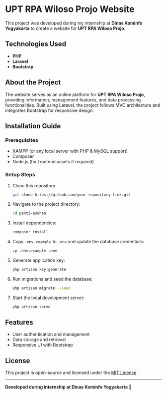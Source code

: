 # UPT RPA Wiloso Projo Website

This project was developed during my internship at **Dinas Kominfo Yogyakarta** to create a website for **UPT RPA Wiloso Projo**.

## Technologies Used
- **PHP**
- **Laravel**
- **Bootstrap**

## About the Project
The website serves as an online platform for **UPT RPA Wiloso Projo**, providing information, management features, and data processing functionalities. Built using Laravel, the project follows MVC architecture and integrates Bootstrap for responsive design.

## Installation Guide
### Prerequisites
- XAMPP (or any local server with PHP & MySQL support)
- Composer
- Node.js (for frontend assets if required)

### Setup Steps
1. Clone this repository:
   ```sh
   git clone https://github.com/your-repository-link.git
   ```
2. Navigate to the project directory:
   ```sh
   cd panti-asuhan
   ```
3. Install dependencies:
   ```sh
   composer install
   ```
4. Copy `.env.example` to `.env` and update the database credentials:
   ```sh
   cp .env.example .env
   ```
5. Generate application key:
   ```sh
   php artisan key:generate
   ```
6. Run migrations and seed the database:
   ```sh
   php artisan migrate --seed
   ```
7. Start the local development server:
   ```sh
   php artisan serve
   ```

## Features
- User authentication and management
- Data storage and retrieval
- Responsive UI with Bootstrap

## License
This project is open-source and licensed under the [MIT License](https://opensource.org/licenses/MIT).

---
**Developed during internship at Dinas Kominfo Yogyakarta** 🚀
